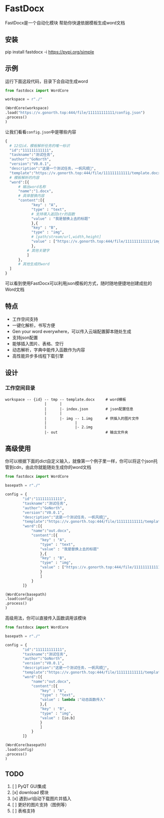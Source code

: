 # FastDocx

FastDocx是一个自动化模块 帮助你快速依据模板生成word文档

## 安装
pip install fastdocx -i https://pypi.org/simple
## 示例

运行下面这段代码，目录下会自动生成word

```py
from fastdocx import WordCore

workspace = r"./"

(WordCore(workspace)
.load("https://v.gonorth.top:444/file/111111111111/config.json")
.process()
)
```

让我们看看`config.json`中是哪些内容

```py
{
  # 12位id，模板解析任务的唯一标识
  "id":"111111111111",
  "taskname":"测试任务",
  "author":"GoNorth",
  "version":"V0.0.1",
  "description":"这是一个测试任务，一帆风顺🤩",
  "template":"https://v.gonorth.top:444/file/111111111111/template.docx",
  # 模板解析的内容
  "word":[{
      # 输出word名称
      "name":"1.docx",
      # 具体替换内容
      "content":[{
            "key" : "A",
            "type" : "text",
            # 支持填入返回str的函数
            "value" : "我是替换上去的标题"
            },{
            "key" : "B",
            "type" : "img",
            # [path/stream/url,width,height]
            "value" : ["https://v.gonorth.top:444/file/111111111111/img/2.png"]
            },
          # 其他关键字
          ]
      },
      # 其他生成的word
  ]
}
```

可以看到使用FastDocx可以利用json模板的方式，随时随地便捷地创建成批的Word文档

## 特点
 -  工作空间支持
 -  一键化解析，书写方便
 -  Gen your word everywhere，可以传入云端配置脚本随处生成
 -  支持json配置
 -  能够插入图片、表格、空行
 -  动态解析，字典中能传入函数作为内容
 -  高性能异步多线程下载引擎

## 设计

### 工作空间目录
    workspace -- {id} -- tmp -- template.docx     # word模板
                      |      |
                      |      |- index.json        # json配置信息
                      |      |
                      |      |- img -- 1.img      # 供插入的图片文件
                      |             |
                      |             |- 2.img      
                      |- out                      # 输出文件夹


## 高级使用

你可以根据下面的dict自定义输入，就像第一个例子里一样，你可以将这个json托管到cdn，由此你就能随处生成你的word文档

```py
from fastdocx import WordCore

basepath = r"./"

config = {
        "id":"111111111111",
        "taskname":"测试任务",
        "author":"GoNorth",
        "version":"V0.0.1",
        "description":"这是一个测试任务，一帆风顺🤩",
        "template":"https://v.gonorth.top:444/file/111111111111/template.docx",
        "word":[{
            "name":"out.docx",
            "content":[{
                "key" : "A",
                "type" : "text",
                "value" : "我是替换上去的标题"
                },{
                "key" : "B",
                "type" : "img",
                "value" : ["https://v.gonorth.top:444/file/111111111111/img/2.png"]
                }
                ]
            }
        ]}

(WordCore(basepath)
.load(config)
.process()
)
```

高级用法，你可以直接传入函数调用该模块

```py
from fastdocx import WordCore

basepath = r"./"

config = {
        "id":"111111111111",
        "taskname":"测试任务",
        "author":"GoNorth",
        "version":"V0.0.1",
        "description":"这是一个测试任务，一帆风顺🤩",
        "template":"https://v.gonorth.top:444/file/111111111111/template.docx",
        "word":[{
            "name":"out.docx",
            "content":[{
                "key" : "A",
                "type" : "text",
                "value" : lambda :"动态函数传入"
                },{
                "key" : "B",
                "type" : "img",
                "value" : [io.b]
                }
                ]
            }
        ]}

(WordCore(basepath)
.load(config)
.process()
)
```

## TODO

1. [ ] PyQT GUI集成
2. [x] download 模块
3. [x] 遇到url自动下载图片并插入
4. [ ] 更好的图片支持（图例等）
5. [ ] 表格支持
